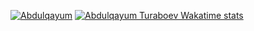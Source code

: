 [![Abdulqayum](https://github-readme-stats.vercel.app/api?username=MrAbayDev&count_private=true&show_icons=true&theme=react)](#)
[![Abdulqayum Turaboev Wakatime stats](https://github-readme-stats.vercel.app/api/wakatime?username=Mr_Abdulqayum&layout=compact&theme=react)](https://wakatime.com/@Mr_Abdulqayum)

